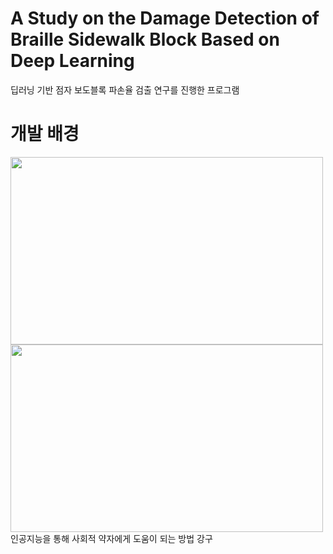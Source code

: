 # A Study on the Damage Detection of Braille Sidewalk Block Based on Deep Learning
딥러닝 기반 점자 보도블록 파손율 검출 연구를 진행한 프로그램

# 개발 배경
<img src="https://github.com/user-attachments/assets/23e8320f-560a-43fb-95fd-182ca46cd907" width="500" height="300"/> <img src="https://github.com/user-attachments/assets/ebcecb58-9610-402d-9537-f7970c7dac7d" width="500" height="300"/>   
인공지능을 통해 사회적 약자에게 도움이 되는 방법 강구
